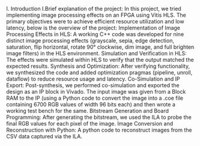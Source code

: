 I. Introduction
I.Brief explanation of the project:
In this project, we tried implementing image processing effects on an FPGA using Vitis HLS. The primary objectives were to achieve efficient resource utilization and low latency, below is the overview of the project:
Implementation of Image Processing Effects in HLS: A working C++ code was developed for nine distinct image processing effects (grayscale, sepia, edge detection, saturation, flip horizontal, rotate 90° clockwise, dim image, and full brighten image filters) in the HLS environment.
Simulation and Verification in HLS: The effects were simulated within HLS to verify that the output matched the expected results.
Synthesis and Optimization: After verifying functionality, we synthesized the code and added optimization pragmas (pipeline, unroll, dataflow) to reduce resource usage and latency.
Co-Simulation and IP Export: Post-synthesis, we performed co-simulation and exported the design as an IP block in Vivado. The input image was given from a Block RAM to the IP (using a Python code to convert the image into a .coe file containing 6700 RGB values of width 96 bits each) and then wrote a working test bench for the same.
Bitstream Generation and Board Programming: After generating the bitstream, we used the ILA to probe the final RGB values for each pixel of the image.
Image Conversion and Reconstruction with Python: A python code to reconstruct images from the CSV data captured via the ILA.
